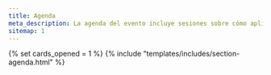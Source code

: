 ```yaml
---
title: Agenda
meta_description: La agenda del evento incluye sesiones sobre cómo aplicar la ayuda efectiva al cambio climático, la pobreza y la salud global y el bienestar animal
sitemap: 1
---
```


{% set cards_opened = 1 %}
{% include "templates/includes/section-agenda.html" %}
